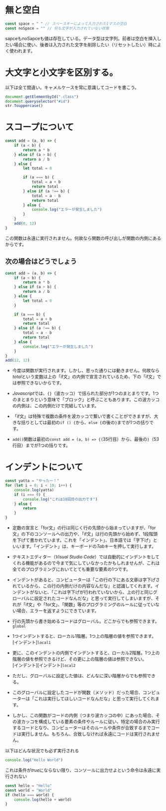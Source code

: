 # 無と空白
```Javascript
const space = " " // スペースキーによって入力された1マスの空白
const noSpace = "" // 何も文字が入力されていない状態
```
sapceもnoSapceも値は存在している。データ型は文字列。前者は空白を挿入したい場合に使い、後者は入力された文字を削除したい（リセットしたい）時によく使われます。

# 大文字と小文字を区別する。
以下は全て間違い。キャメルケースを常に意識してコードを書こう。
```Javascript
document.getElementbyId(".class")
document.queryselector("#id")
str.Touppercase()
```

# スコープについて
```Javascript
const add = (a, b) => {
	if (a < b) {
		return a * b
	} else if (a > b) {
		return a / b
	} else {
		let total = 0

		if (a === b) {
			total = a + b
			return total
		} else if (a !== b) {
			total = a - b
			return total
		} else {
			console.log("エラーが発生しました")
		}
	}
	add(8, 12)
}
```
この関数は永遠に実行されません。何故なら関数の呼び出しが関数の内側にあるからです。

## 次の場合はどうでしょう
```Javascript
const add = (a, b) => {
	if (a < b) {
		return a * b
	} else if (a > b) {
		return a / b
	} else {
		let total = 0
	}

	if (a === b) {
		total = a + b
		return total
	} else if (a !== b) {
		total = a - b
		return total
	} else {
		console.log("エラーが発生しました")
	}
}
add(12, 12)
```
* 今度は関数が実行されます。しかし、思った通りには動きません。何故なら*total*という変数は上の「if文」の内側で宣言されているため、下の「if文」では参照できないからです。

* *Javascript*では、`{}`（波カッコ）で括られた部分が1つのまとまりです。1つのまとまりという意味で「ブロック」と呼ぶこともあります。この波カッコの内側は、この内側だけで完結しています。

* 「if文」は特殊で複数の条件を波カッコで繋いで書くことができますが、大きな括りとしては最初の`if () {`から、`else {`の後の`}`までが1つの括りです。

* `add()`関数は最初の`const add = (a, b) => {`（35行目）から、最後の`}`（53行目）までが1つの括りです。

# インデントについて
```Javascript
const yatta = "やったー！"
for (let i = 0; i < 10; i++) {
	console.log(yatta)
	if (i === 9) {
		console.log("これは10回目の出力です")
	} else {
		return
	}
}
```

* 定数の宣言と「for文」の行は同じく行の先頭から始まっていますが、「for文」の下のコンソールへの出力や、「if文」は行の先頭から始めず、1段階頭を下げて書かれています。これを「インデント」、日本語では「字下げ」といいます。「インデント」は、キーボードの*Tab*キーを押して実行します。

* テキストエディター（*Visual Studio Code*）では自動的にインデントをしてくれる機能があるので今まで気にしていなかったかもしれませんが、これは全てのプログラミングにおいてとても重要な要素の1つです。

* インデントがあると、コンピューターは「この行の下にある文章は字下げされているから、この行の内側だけの内容なんだな」と認識してくれます。インデントがないと、「これは字下げが行われていないから、上の行と同じグローバルに設定されたコードなんだな」と思って実行してしまいますが、それが「if文」や「for文」、「関数」等のプログラミングのルールに従っていない場合、エラーを返すようにできています。

* 行の先頭から書き始めるコードはグローバル。どこからでも参照できます。  
`global`
* 1つインデントすると、ローカル1階層。1つ上の階層の値を参照できます。  
[インデント]`local1`
* 更に、このインデントの内側でインデントすると、ローカル2階層。1つ上の階層の値を参照できるけど、その更に上の階層の値は参照できない。  
[インデント][インデント]`local2`
* ただし、グローバルに設定した値は、どんなに深い階層からでも参照できる。

* このグローバルに設定したコードが関数（メソッド）だった場合、コンピューターは「これは実行してほしいコードなんだな」と思って実行してくれます。

* しかし、この関数がコードの内側（つまり波カッコの中）にあった場合、その波カッコを構成している要素の条件やルールに従い、特定の場合のみ実行するコードとなり、コンピューターはそのルールや条件が合致するまでコードは実行しません。もちろん、合致しなければ永遠にコードは実行されません。


以下はどんな状況でも必ず実行される
```Javascript
console.log("Hello World")
```

これは条件が*true*にならない限り、コンソールに出力せよという命令は永遠に実行されない
```Javascript
const hello = "Hello"
const world = "World"
if (hello === world) {
	console.log(hello + world)
}
```
